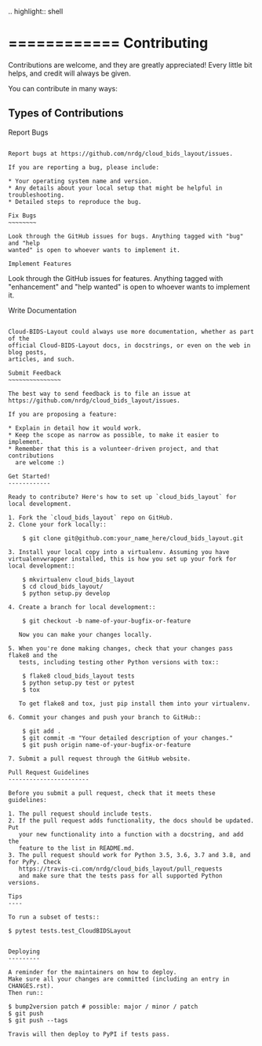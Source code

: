 .. highlight:: shell

============
Contributing
============

Contributions are welcome, and they are greatly appreciated! Every little bit
helps, and credit will always be given.

You can contribute in many ways:

Types of Contributions
----------------------

Report Bugs
~~~~~~~~~~~

Report bugs at https://github.com/nrdg/cloud_bids_layout/issues.

If you are reporting a bug, please include:

* Your operating system name and version.
* Any details about your local setup that might be helpful in troubleshooting.
* Detailed steps to reproduce the bug.

Fix Bugs
~~~~~~~~

Look through the GitHub issues for bugs. Anything tagged with "bug" and "help
wanted" is open to whoever wants to implement it.

Implement Features
~~~~~~~~~~~~~~~~~~

Look through the GitHub issues for features. Anything tagged with "enhancement"
and "help wanted" is open to whoever wants to implement it.

Write Documentation
~~~~~~~~~~~~~~~~~~~

Cloud-BIDS-Layout could always use more documentation, whether as part of the
official Cloud-BIDS-Layout docs, in docstrings, or even on the web in blog posts,
articles, and such.

Submit Feedback
~~~~~~~~~~~~~~~

The best way to send feedback is to file an issue at https://github.com/nrdg/cloud_bids_layout/issues.

If you are proposing a feature:

* Explain in detail how it would work.
* Keep the scope as narrow as possible, to make it easier to implement.
* Remember that this is a volunteer-driven project, and that contributions
  are welcome :)

Get Started!
------------

Ready to contribute? Here's how to set up `cloud_bids_layout` for local development.

1. Fork the `cloud_bids_layout` repo on GitHub.
2. Clone your fork locally::

    $ git clone git@github.com:your_name_here/cloud_bids_layout.git

3. Install your local copy into a virtualenv. Assuming you have virtualenvwrapper installed, this is how you set up your fork for local development::

    $ mkvirtualenv cloud_bids_layout
    $ cd cloud_bids_layout/
    $ python setup.py develop

4. Create a branch for local development::

    $ git checkout -b name-of-your-bugfix-or-feature

   Now you can make your changes locally.

5. When you're done making changes, check that your changes pass flake8 and the
   tests, including testing other Python versions with tox::

    $ flake8 cloud_bids_layout tests
    $ python setup.py test or pytest
    $ tox

   To get flake8 and tox, just pip install them into your virtualenv.

6. Commit your changes and push your branch to GitHub::

    $ git add .
    $ git commit -m "Your detailed description of your changes."
    $ git push origin name-of-your-bugfix-or-feature

7. Submit a pull request through the GitHub website.

Pull Request Guidelines
-----------------------

Before you submit a pull request, check that it meets these guidelines:

1. The pull request should include tests.
2. If the pull request adds functionality, the docs should be updated. Put
   your new functionality into a function with a docstring, and add the
   feature to the list in README.md.
3. The pull request should work for Python 3.5, 3.6, 3.7 and 3.8, and for PyPy. Check
   https://travis-ci.com/nrdg/cloud_bids_layout/pull_requests
   and make sure that the tests pass for all supported Python versions.

Tips
----

To run a subset of tests::

$ pytest tests.test_CloudBIDSLayout


Deploying
---------

A reminder for the maintainers on how to deploy.
Make sure all your changes are committed (including an entry in CHANGES.rst).
Then run::

$ bump2version patch # possible: major / minor / patch
$ git push
$ git push --tags

Travis will then deploy to PyPI if tests pass.
